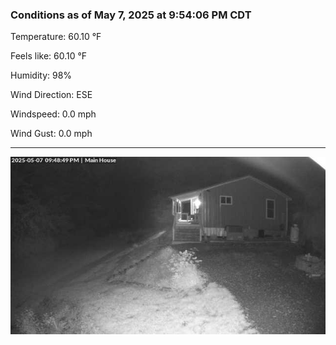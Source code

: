 ### Conditions as of May 7, 2025 at 9:54:06 PM CDT 

Temperature: 60.10 &deg;F

Feels like: 60.10 &deg;F

Humidity: 98%

Wind Direction: ESE

Windspeed: 0.0 mph

Wind Gust: 0.0 mph

---

<img src="./images/latest.jpeg"/>

